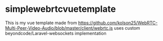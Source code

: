 # simplewebrtcvuetemplate
This is my vue template made from https://github.com/kolson25/WebRTC-Multi-Peer-Video-Audio/blob/master/client/webrtc.js
uses custom beyondcode/Laravel-websockets implementation
